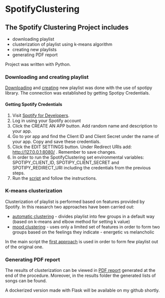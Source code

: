 # SpotifyClustering

## The Spotify Clustering Project includes
- downloading playlist
- clusterization of playlist using k-means algorithm
- creating new playlists
- generating PDF report

Project was written with Python.

### Downloading and creating playlist
[Downloading](https://github.com/deszczowaa/SpotifyClustering/blob/master/download_playlist.py) and [creating](https://github.com/deszczowaa/SpotifyClustering/blob/master/create_playlist.py) new playlist was done with the use of spotipy library. The connection was established by getting Spotipy Credentials.

#### Getting Spotify Credentials
1. Visit [Spotify for Developers](https://developer.spotify.com/dashboard/login).
2. Log in using your Spotify account
3. Click the CREATE AN APP button. Add random name and description to your app.
4. Go to yor app and find the Client ID and Client Secret under the name of your app. Copy and save these credentials.
5. Click the EDIT SETTINGS button. Under Redirect URIs add: http://127.0.0.1:8080/ . Remember to save changes.
6.  In order to run the SpotifyClustering set environmental variables: SPOTIPY_CLIENT_ID, SPOTIPY_CLIENT_SECRET and SPOTIPY_REDIRECT_URI including the credentials from the previous steps.
7. Run the [script](https://github.com/deszczowaa/SpotifyClustering/blob/master/main.py) and follow the instructions. 

### K-means clusterization

Clusterization of playlist is performed based on features provided by Spotify. In this reasarch two approaches have been carried out:
- [automatic clustering](https://github.com/deszczowaa/SpotifyClustering/blob/master/k-means-clustering.ipynb) - divides playlist into few groups in a default way (based on k-means and elbow method for setting k value)
- [mood clustering](https://github.com/deszczowaa/SpotifyClustering/blob/master/mood-based-clustering.ipynb) - uses only a limited set of features in order to form two groups based on the feelings they indicate - energetic vs melancholic

In the main script the [first approach](https://github.com/deszczowaa/SpotifyClustering/blob/master/cluster_playlist.py) is used in order to form few playlist out of the original one.

### Generating PDF report
The results of clusterization can be viewed in [PDF report](https://github.com/deszczowaa/SpotifyClustering/blob/master/Clustering-report.pdf) generated at the end of the procedure. Moreover, in the results folder the generated lists of songs can be found.

A dockerized version made with Flask will be available on my github shortly.
